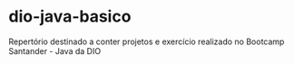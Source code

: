 # dio-java-basico
Repertório destinado a conter projetos e exercício realizado no Bootcamp Santander - Java da DIO
